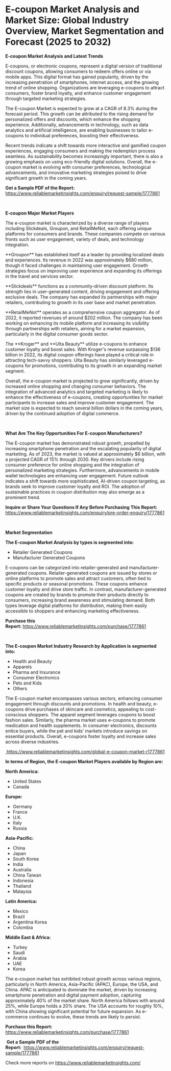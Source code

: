 <p><h1>E-coupon Market Analysis and Market Size: Global Industry Overview, Market Segmentation and Forecast (2025 to 2032)</h1></p><p><strong>E-coupon Market Analysis and Latest Trends</strong></p>
<p><p>E-coupons, or electronic coupons, represent a digital version of traditional discount coupons, allowing consumers to redeem offers online or via mobile apps. This digital format has gained popularity, driven by the increasing penetration of smartphones, internet access, and the growing trend of online shopping. Organizations are leveraging e-coupons to attract consumers, foster brand loyalty, and enhance customer engagement through targeted marketing strategies.</p><p>The E-coupon Market is expected to grow at a CAGR of 8.3% during the forecast period. This growth can be attributed to the rising demand for personalized offers and discounts, which enhance the shopping experience. Additionally, advancements in technology, such as data analytics and artificial intelligence, are enabling businesses to tailor e-coupons to individual preferences, boosting their effectiveness. </p><p>Recent trends indicate a shift towards more interactive and gamified coupon experiences, engaging consumers and making the redemption process seamless. As sustainability becomes increasingly important, there is also a growing emphasis on using eco-friendly digital solutions. Overall, the e-coupon market is evolving with consumer preferences, technological advancements, and innovative marketing strategies poised to drive significant growth in the coming years.</p></p>
<p><strong>Get a Sample PDF of the Report:&nbsp;</strong> <a href="https://www.reliablemarketinsights.com/enquiry/request-sample/1777861?utm_campaign=2280&utm_medium=2&utm_source=Github&utm_content=ia&utm_term=11032025&utm_id=e-coupon">https://www.reliablemarketinsights.com/enquiry/request-sample/1777861</a></p>
<p>&nbsp;</p>
<p><strong>E-coupon Major Market Players</strong></p>
<p><p>The e-coupon market is characterized by a diverse range of players including Slickdeals, Groupon, and RetailMeNot, each offering unique platforms for consumers and brands. These companies compete on various fronts such as user engagement, variety of deals, and technology integration.</p><p>**Groupon** has established itself as a leader by providing localized deals and experiences. Its revenue in 2022 was approximately $680 million, though it faced challenges in maintaining user engagement. Growth strategies focus on improving user experience and expanding its offerings in the travel and services sector.</p><p>**Slickdeals** functions as a community-driven discount platform. Its strength lies in user-generated content, driving engagement and offering exclusive deals. The company has expanded its partnerships with major retailers, contributing to growth in its user base and market penetration.</p><p>**RetailMeNot** operates as a comprehensive coupon aggregator. As of 2022, it reported revenues of around $202 million. The company has been working on enhancing its mobile platform and increasing its visibility through partnerships with retailers, aiming for a market expansion, particularly in the digital consumer goods sector.</p><p>The **Kroger** and **Ulta Beauty** utilize e-coupons to enhance customer loyalty and boost sales. With Kroger's revenue surpassing $136 billion in 2022, its digital coupon offerings have played a critical role in attracting tech-savvy shoppers. Ulta Beauty has similarly leveraged e-coupons for promotions, contributing to its growth in an expanding market segment.</p><p>Overall, the e-coupon market is projected to grow significantly, driven by increased online shopping and changing consumer behaviors. The integration of advanced analytics and targeted marketing is likely to enhance the effectiveness of e-coupons, creating opportunities for market participants to increase sales and improve customer engagement. The market size is expected to reach several billion dollars in the coming years, driven by the continued adoption of digital commerce.</p></p>
<p>&nbsp;</p>
<p><strong>What Are The Key Opportunities For E-coupon Manufacturers?</strong></p>
<p><p>The E-coupon market has demonstrated robust growth, propelled by increasing smartphone penetration and the escalating popularity of digital marketing. As of 2023, the market is valued at approximately $6 billion, with a projected CAGR of 15% through 2030. Key drivers include rising consumer preference for online shopping and the integration of personalized marketing strategies. Furthermore, advancements in mobile wallet technologies are enhancing user engagement. Future outlook indicates a shift towards more sophisticated, AI-driven coupon targeting, as brands seek to improve customer loyalty and ROI. The adoption of sustainable practices in coupon distribution may also emerge as a prominent trend.</p></p>
<p><strong>Inquire or Share Your Questions If Any Before Purchasing This Report:</strong> <a href="https://www.reliablemarketinsights.com/enquiry/pre-order-enquiry/1777861?utm_campaign=2280&utm_medium=2&utm_source=Github&utm_content=ia&utm_term=11032025&utm_id=e-coupon">https://www.reliablemarketinsights.com/enquiry/pre-order-enquiry/1777861</a></p>
<p>&nbsp;</p>
<p><strong>Market Segmentation</strong></p>
<p><strong>The E-coupon Market Analysis by types is segmented into:</strong></p>
<p><ul><li>Retailer Generated Coupons</li><li>Manufacturer Generated Coupons</li></ul></p>
<p><p>E-coupons can be categorized into retailer-generated and manufacturer-generated coupons. Retailer-generated coupons are issued by stores or online platforms to promote sales and attract customers, often tied to specific products or seasonal promotions. These coupons enhance customer loyalty and drive store traffic. In contrast, manufacturer-generated coupons are created by brands to promote their products directly to consumers, increasing brand awareness and stimulating demand. Both types leverage digital platforms for distribution, making them easily accessible to shoppers and enhancing marketing effectiveness.</p></p>
<p><strong>Purchase this Report:&nbsp;</strong><a href="https://www.reliablemarketinsights.com/purchase/1777861?utm_campaign=2280&utm_medium=2&utm_source=Github&utm_content=ia&utm_term=11032025&utm_id=e-coupon">https://www.reliablemarketinsights.com/purchase/1777861</a></p>
<p>&nbsp;</p>
<p><strong>The E-coupon Market Industry Research by Application is segmented into:</strong></p>
<p><ul><li>Health and Beauty</li><li>Apparels</li><li>Pharma and Insurance</li><li>Consumer Electronics</li><li>Pets and Kids</li><li>Others</li></ul></p>
<p><p>The E-coupon market encompasses various sectors, enhancing consumer engagement through discounts and promotions. In health and beauty, e-coupons drive purchases of skincare and cosmetics, appealing to cost-conscious shoppers. The apparel segment leverages coupons to boost fashion sales. Similarly, the pharma market uses e-coupons to promote medication and health supplements. In consumer electronics, discounts entice buyers, while the pet and kids’ markets introduce savings on essential products. Overall, e-coupons foster loyalty and increase sales across diverse industries.</p></p>
<p><a href="https://www.reliablemarketinsights.com/global-e-coupon-market-r1777861?utm_campaign=2280&utm_medium=2&utm_source=Github&utm_content=ia&utm_term=11032025&utm_id=e-coupon">&nbsp;https://www.reliablemarketinsights.com/global-e-coupon-market-r1777861</a></p>
<p><strong>In terms of Region, the E-coupon Market Players available by Region are:</strong></p>
<p>
    <p> <strong> North America: </strong>
        <ul>
            <li>United States</li>
            <li>Canada</li>
        </ul>
        </p> 
    <p> <strong> Europe: </strong>
        <ul>
            <li>Germany</li>
            <li>France</li>
            <li>U.K.</li>
            <li>Italy</li>
            <li>Russia</li>
        </ul>
        </p> 
    <p> <strong> Asia-Pacific: </strong>
        <ul>
            <li>China</li>
            <li>Japan</li>
            <li>South Korea</li>
            <li>India</li>
            <li>Australia</li>
            <li>China Taiwan</li>
            <li>Indonesia</li>
            <li>Thailand</li>
            <li>Malaysia</li>
        </ul>
        </p> 
    <p> <strong> Latin America: </strong>
        <ul>
            <li>Mexico</li>
            <li>Brazil</li>
            <li>Argentina Korea</li>
            <li>Colombia</li>
        </ul>
        </p> 
    <p> <strong> Middle East & Africa: </strong>
        <ul>
            <li>Turkey</li>
            <li>Saudi</li>
            <li>Arabia</li>
            <li>UAE</li>
            <li>Korea</li>
        </ul>
    </p>
    </p>
<p><p>The e-coupon market has exhibited robust growth across various regions, particularly in North America, Asia-Pacific (APAC), Europe, the USA, and China. APAC is anticipated to dominate the market, driven by increasing smartphone penetration and digital payment adoption, capturing approximately 40% of the market share. North America follows with around 25%, while Europe holds a 20% share. The USA accounts for roughly 10%, with China showing significant potential for future expansion. As e-commerce continues to evolve, these trends are likely to persist.</p></p>
<p><strong>Purchase this Report: </strong><a href="https://www.reliablemarketinsights.com/purchase/1777861?utm_campaign=2280&utm_medium=2&utm_source=Github&utm_content=ia&utm_term=11032025&utm_id=e-coupon">https://www.reliablemarketinsights.com/purchase/1777861</a></p>
<p>&nbsp;<strong>Get a Sample PDF of the Report:&nbsp;&nbsp;</strong><a href="https://www.reliablemarketinsights.com/enquiry/request-sample/1777861?utm_campaign=2280&utm_medium=2&utm_source=Github&utm_content=ia&utm_term=11032025&utm_id=e-coupon">https://www.reliablemarketinsights.com/enquiry/request-sample/1777861</a></p>
<p><strong></strong></p>
<p>Check more reports on <a href="https://www.reliablemarketinsights.com/?utm_campaign=2280&utm_medium=2&utm_source=Github&utm_content=ia&utm_term=11032025&utm_id=e-coupon">https://www.reliablemarketinsights.com/</a></p>